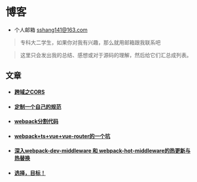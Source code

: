 # 博客

- 个人邮箱 sshang141@163.com
> 专科大二学生，如果你对我有兴趣，那么就用邮箱跟我联系吧

> 这里只会发出我的总结、感想或对于源码的理解，然后给它们汇总成列表。

## 文章
- #### [跨域之CORS](./articles/will/跨域之CORS.md)
- #### [定制一个自己的规范](./articles/will/规范.md)
- #### [webpack分割代码](./articles/will/webpack打包分割代码.md)
- #### [webpack+ts+vue+vue-router的一个坑](./articles/will/webpack+ts+vue+vue-router的一个坑.md)
- #### [深入webpack-dev-middleware 和 webpack-hot-middleware的热更新与热替换](https://github.com/shulandmimi/blog/issues/2)
- #### [选择，目标！](https://github.com/shulandmimi/blog/issues/3)
